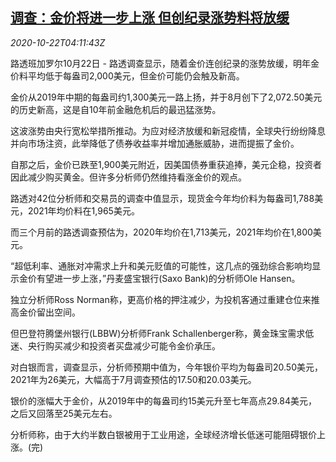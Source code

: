 <!--1603340604000-->
[调查：金价将进一步上涨 但创纪录涨势料将放缓](https://cn.reuters.com/article/poll-gold-price-1022-idCNKBS2770BV)
------

<div><i>2020-10-22T04:11:43Z</i></div><p>路透班加罗尔10月22日 - 路透调查显示，随着金价连创纪录的涨势放缓，明年金价料平均低于每盎司2,000美元，但金价可能仍会触及新高。</p><p>金价从2019年中期的每盎司约1,300美元一路上扬，并于8月创下了2,072.50美元的历史新高，这是自10年前金融危机后的最迅猛涨势。</p><p>这波涨势由央行宽松举措所推动。为应对经济放缓和新冠疫情，全球央行纷纷降息并向市场注资，此举降低了债券收益率并增加通胀威胁，进而提振了金价。</p><p>自那之后，金价已跌至1,900美元附近，因美国债券重获追捧，美元企稳，投资者因此减少购买黄金。但许多分析师仍然维持看涨金价的观点。</p><p>路透对42位分析师和交易员的调查中值显示，现货金今年均价料为每盎司1,788美元，2021年均价料在1,965美元。</p><p>而三个月前的路透调查预估为，2020年均价在1,713美元，2021年均价在1,800美元。</p><p>“超低利率、通胀对冲需求上升和美元贬值的可能性，这几点的强劲综合影响均显示金价有望进一步上涨，”丹麦盛宝银行(Saxo Bank)的分析师Ole Hansen。</p><p>独立分析师Ross Norman称，更高价格的押注减少，为投机客通过重建仓位来推高金价留出空间。</p><p>但巴登符腾堡州银行(LBBW)分析师Frank Schallenberger称，黄金珠宝需求低迷、央行购买减少和投资者买盘减少可能令金价承压。</p><p>对白银而言，调查显示，分析师预期中值为，今年银价平均为每盎司20.50美元，2021年为26美元，大幅高于7月调查预估的17.50和20.03美元。</p><p>银价的涨幅大于金价，从2019年中的每盎司约15美元升至七年高点29.84美元，之后又回落至25美元左右。</p><p>分析师称，由于大约半数白银被用于工业用途，全球经济增长低迷可能阻碍银价上涨。(完)</p>
